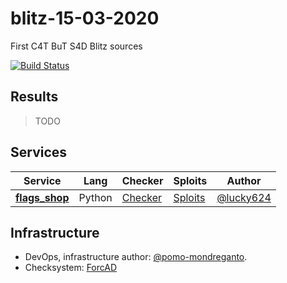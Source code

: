 # blitz-15-03-2020
First C4T BuT S4D Blitz sources

[![Build Status](https://travis-ci.com/pomo-mondreganto/flags_shop.svg?token=MNcdvgmffxEhzUa3dbLJ&branch=master)](https://travis-ci.com/pomo-mondreganto/flags_shop)

## Results

>TODO

## Services

| Service | Lang | Checker | Sploits | Author |
|--------|------|-------|---------|-------|
| **[flags_shop](services/flags_shop/)** | Python | [Checker](checkers/flags_shop/) | [Sploits](sploits/flags_shop/) | [@lucky624](https://github.com/lucky624) |


## Infrastructure

- DevOps, infrastructure author: [@pomo-mondreganto](https://github.com/pomo-mondreganto).
- Checksystem: [ForcAD](https://github.com/pomo-mondreganto/ForcAD)
